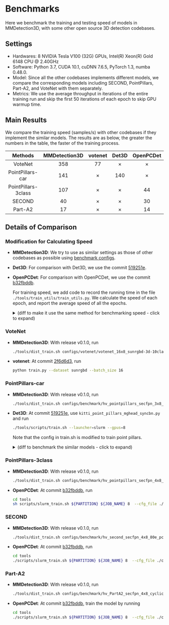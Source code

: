 
# Benchmarks

Here we benchmark the training and testing speed of models in MMDetection3D,
with some other open source 3D detection codebases.

## Settings

* Hardwares: 8 NVIDIA Tesla V100 (32G) GPUs, Intel(R) Xeon(R) Gold 6148 CPU @ 2.40GHz
* Software: Python 3.7, CUDA 10.1, cuDNN 7.6.5, PyTorch 1.3, numba 0.48.0.
* Model: Since all the other codebases implements different models, we compare the corresponding models including SECOND, PointPillars, Part-A2, and VoteNet with them separately.
* Metrics: We use the average throughput in iterations of the entire training run and skip the first 50 iterations of each epoch to skip GPU warmup time.

## Main Results

We compare the training speed (samples/s) with other codebases if they implement the similar models. The results are as below, the greater the numbers in the table, the faster of the training process.

| Methods | MMDetection3D |votenet| Det3D | OpenPCDet |
|:-------:|:-------------:|:-----:|:-----:|:---------:|
| VoteNet | 358           |   77  | ×     | ×         |
| PointPillars-car| 141           |   ×  | 140     | ×         |
| PointPillars-3class| 107           |   ×      | ×    |44     |
| SECOND | 40           |   ×      | ×    |30     |
| Part-A2| 17           |   ×      | ×    |14     |

## Details of Comparison

### Modification for Calculating Speed

* __MMDetection3D__: We try to use as similar settings as those of other codebases as possible using [benchmark configs](https://github.com/open-mmlab/MMDetection3D/blob/master/configs/benchmark).

* __Det3D__: For comparison with Det3D, we use the commit [519251e](https://github.com/poodarchu/Det3D/tree/519251e72a5c1fdd58972eabeac67808676b9bb7).

* __OpenPCDet__: For comparison with OpenPCDet, we use the commit [b32fbddb](https://github.com/open-mmlab/OpenPCDet/tree/b32fbddbe06183507bad433ed99b407cbc2175c2).

    For training speed, we add code to record the running time in the file `./tools/train_utils/train_utils.py`. We calculate the speed of each epoch, and report the average speed of all the epochs.
    <details>
    <summary>
    (diff to make it use the same method for benchmarking speed - click to expand)
    </summary>

    ```diff
    diff --git a/tools/train_utils/train_utils.py b/tools/train_utils/train_utils.py
    index 91f21dd..021359d 100644
    --- a/tools/train_utils/train_utils.py
    +++ b/tools/train_utils/train_utils.py
    @@ -2,6 +2,7 @@ import torch
     import os
     import glob
     import tqdm
    +import datetime
     from torch.nn.utils import clip_grad_norm_


    @@ -13,7 +14,10 @@ def train_one_epoch(model, optimizer, train_loader, model_func, lr_scheduler, ac
         if rank == 0:
             pbar = tqdm.tqdm(total=total_it_each_epoch, leave=leave_pbar, desc='train', dynamic_ncols=True)

    +    start_time = None
         for cur_it in range(total_it_each_epoch):
    +        if cur_it > 49 and start_time is None:
    +            start_time = datetime.datetime.now()
             try:
                 batch = next(dataloader_iter)
             except StopIteration:
    @@ -55,9 +59,11 @@ def train_one_epoch(model, optimizer, train_loader, model_func, lr_scheduler, ac
                     tb_log.add_scalar('learning_rate', cur_lr, accumulated_iter)
                     for key, val in tb_dict.items():
                         tb_log.add_scalar('train_' + key, val, accumulated_iter)
    +    endtime = datetime.datetime.now()
    +    speed = (endtime - start_time).seconds / (total_it_each_epoch - 50)
         if rank == 0:
             pbar.close()
    -    return accumulated_iter
    +    return accumulated_iter, speed


     def train_model(model, optimizer, train_loader, model_func, lr_scheduler, optim_cfg,
    @@ -65,6 +71,7 @@ def train_model(model, optimizer, train_loader, model_func, lr_scheduler, optim_
                     lr_warmup_scheduler=None, ckpt_save_interval=1, max_ckpt_save_num=50,
                     merge_all_iters_to_one_epoch=False):
         accumulated_iter = start_iter
    +    speeds = []
         with tqdm.trange(start_epoch, total_epochs, desc='epochs', dynamic_ncols=True, leave=(rank == 0)) as tbar:
             total_it_each_epoch = len(train_loader)
             if merge_all_iters_to_one_epoch:
    @@ -82,7 +89,7 @@ def train_model(model, optimizer, train_loader, model_func, lr_scheduler, optim_
                     cur_scheduler = lr_warmup_scheduler
                 else:
                     cur_scheduler = lr_scheduler
    -            accumulated_iter = train_one_epoch(
    +            accumulated_iter, speed = train_one_epoch(
                     model, optimizer, train_loader, model_func,
                     lr_scheduler=cur_scheduler,
                     accumulated_iter=accumulated_iter, optim_cfg=optim_cfg,
    @@ -91,7 +98,7 @@ def train_model(model, optimizer, train_loader, model_func, lr_scheduler, optim_
                     total_it_each_epoch=total_it_each_epoch,
                     dataloader_iter=dataloader_iter
                 )
    -
    +            speeds.append(speed)
                 # save trained model
                 trained_epoch = cur_epoch + 1
                 if trained_epoch % ckpt_save_interval == 0 and rank == 0:
    @@ -107,6 +114,8 @@ def train_model(model, optimizer, train_loader, model_func, lr_scheduler, optim_
                     save_checkpoint(
                         checkpoint_state(model, optimizer, trained_epoch, accumulated_iter), filename=ckpt_name,
                     )
    +            print(speed)
    +    print(f'*******{sum(speeds) / len(speeds)}******')


     def model_state_to_cpu(model_state):
    ```

    </details>

### VoteNet

* __MMDetection3D__: With release v0.1.0, run

  ```bash
  ./tools/dist_train.sh configs/votenet/votenet_16x8_sunrgbd-3d-10class.py 8 --no-validate
  ```

* __votenet__: At commit [2f6d6d3](https://github.com/facebookresearch/votenet/tree/2f6d6d36ff98d96901182e935afe48ccee82d566), run

  ```bash
  python train.py --dataset sunrgbd --batch_size 16
  ```

### PointPillars-car

* __MMDetection3D__: With release v0.1.0, run

  ```bash
  ./tools/dist_train.sh configs/benchmark/hv_pointpillars_secfpn_3x8_100e_det3d_kitti-3d-car.py 8 --no-validate
  ```

* __Det3D__: At commit [519251e](https://github.com/poodarchu/Det3D/tree/519251e72a5c1fdd58972eabeac67808676b9bb7), use `kitti_point_pillars_mghead_syncbn.py` and run

  ```bash
  ./tools/scripts/train.sh --launcher=slurm --gpus=8
  ```

  Note that the config in train.sh is modified to train point pillars.

  <details>
  <summary>
  (diff to benchmark the similar models - click to expand)
  </summary>

  ```diff
  diff --git a/tools/scripts/train.sh b/tools/scripts/train.sh
  index 3a93f95..461e0ea 100755
  --- a/tools/scripts/train.sh
  +++ b/tools/scripts/train.sh
  @@ -16,9 +16,9 @@ then
   fi

   # Voxelnet
  -python -m torch.distributed.launch --nproc_per_node=8 ./tools/train.py examples/second/configs/  kitti_car_vfev3_spmiddlefhd_rpn1_mghead_syncbn.py --work_dir=$SECOND_WORK_DIR
  +# python -m torch.distributed.launch --nproc_per_node=8 ./tools/train.py examples/second/configs/  kitti_car_vfev3_spmiddlefhd_rpn1_mghead_syncbn.py --work_dir=$SECOND_WORK_DIR
   # python -m torch.distributed.launch --nproc_per_node=8 ./tools/train.py examples/cbgs/configs/  nusc_all_vfev3_spmiddleresnetfhd_rpn2_mghead_syncbn.py --work_dir=$NUSC_CBGS_WORK_DIR
   # python -m torch.distributed.launch --nproc_per_node=8 ./tools/train.py examples/second/configs/  lyft_all_vfev3_spmiddleresnetfhd_rpn2_mghead_syncbn.py --work_dir=$LYFT_CBGS_WORK_DIR

   # PointPillars
  -# python -m torch.distributed.launch --nproc_per_node=8 ./tools/train.py ./examples/point_pillars/configs/  original_pp_mghead_syncbn_kitti.py --work_dir=$PP_WORK_DIR
  +python -m torch.distributed.launch --nproc_per_node=8 ./tools/train.py ./examples/point_pillars/configs/  kitti_point_pillars_mghead_syncbn.py
  ```

  </details>

### PointPillars-3class

* __MMDetection3D__: With release v0.1.0, run

  ```bash
  ./tools/dist_train.sh configs/benchmark/hv_pointpillars_secfpn_4x8_80e_pcdet_kitti-3d-3class.py 8 --no-validate
  ```

* __OpenPCDet__: At commit [b32fbddb](https://github.com/open-mmlab/OpenPCDet/tree/b32fbddbe06183507bad433ed99b407cbc2175c2), run

  ```bash
  cd tools
  sh scripts/slurm_train.sh ${PARTITION} ${JOB_NAME} 8  --cfg_file ./cfgs/pointpillar.yaml --batch_size 32  --workers 32
  ```

### SECOND

* __MMDetection3D__: With release v0.1.0, run

  ```bash
  ./tools/dist_train.sh configs/benchmark/hv_second_secfpn_4x8_80e_pcdet_kitti-3d-3class.py 8 --no-validate
  ```

* __OpenPCDet__: At commit [b32fbddb](https://github.com/open-mmlab/OpenPCDet/tree/b32fbddbe06183507bad433ed99b407cbc2175c2), run

  ```bash
  cd tools
  ./scripts/slurm_train.sh ${PARTITION} ${JOB_NAME} 8  --cfg_file ./cfgs/second.yaml --batch_size 32  --workers 32
  ```

### Part-A2

* __MMDetection3D__: With release v0.1.0, run

  ```bash
  ./tools/dist_train.sh configs/benchmark/hv_PartA2_secfpn_4x8_cyclic_80e_pcdet_kitti-3d-3class.py 8 --no-validate
  ```

* __OpenPCDet__: At commit [b32fbddb](https://github.com/open-mmlab/OpenPCDet/tree/b32fbddbe06183507bad433ed99b407cbc2175c2), train the model by running

  ```bash
  cd tools
  ./scripts/slurm_train.sh ${PARTITION} ${JOB_NAME} 8  --cfg_file ./cfgs/PartA2.yaml --batch_size 32 --workers 32
  ```
